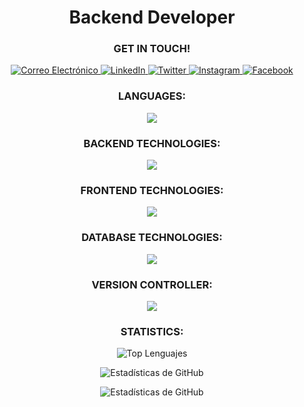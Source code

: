 <h1 align="center">Backend Developer</h1>
<h3 align="center">GET IN TOUCH!</h3>

<p align="center">
  <a href="mailto:j.alejandro.briones.a22@gmail.com" target="blank">
    <img src="https://img.shields.io/badge/Correo-FF3838?style=for-the-badge&logo=gmail&logoColor=white" alt="Correo Electrónico" />
  </a>
  <a href="https://www.linkedin.com/in/alexba2004" target="blank">
    <img src="https://img.shields.io/badge/LinkedIn-0077B5?style=for-the-badge&logo=linkedin&logoColor=white" alt="LinkedIn" />
  </a>
  <a href="https://twitter.com/alexba2004" target="blank">
    <img src="https://img.shields.io/badge/Twitter-000000?style=for-the-badge&logo=twitter&logoColor=white" alt="Twitter" />
  </a>
  <a href="https://www.instagram.com/alexba2004/" target="blank">
    <img src="https://img.shields.io/badge/Instagram-FF0074?style=for-the-badge&logo=instagram&logoColor=white" alt="Instagram" />
  </a>
  <a href="https://www.facebook.com/alexba2004/" target="blank">
    <img src="https://img.shields.io/badge/Facebook-007BFF?style=for-the-badge&logo=facebook&logoColor=white" alt="Facebook" />
  </a>
</p>

<h3 align="center">LANGUAGES:</h3>
<p align="center">
  <img src="https://skillicons.dev/icons?i=javascript,java,php,cpp" />
</p>
<h3 align="center">BACKEND TECHNOLOGIES:</h3>
<p align="center">
  <img src="https://skillicons.dev/icons?i=spring,nodejs,express,sequelize" />
</p>
<h3 align="center">FRONTEND TECHNOLOGIES:</h3>
<p align="center">
  <img src="https://skillicons.dev/icons?i=html,css,bootstrap,tailwind,pug" />
</p>
<h3 align="center">DATABASE TECHNOLOGIES:</h3>
<p align="center">
  <img src="https://skillicons.dev/icons?i=mysql,mongodb" />
</p>
<h3 align="center">VERSION CONTROLLER:</h3>
<p align="center">
  <img src="https://skillicons.dev/icons?i=git,github" />
</p>

<h3 align="center">STATISTICS:</h3>
<p align="center">
  <img src="https://github-readme-stats.vercel.app/api/top-langs/?username=alexba2004&layout=compact&theme=github_dark" alt="Top Lenguajes" />
</p>

<p align="center">
  <img src="https://github-readme-stats.vercel.app/api?username=alexba2004&show_icons=true&count_private=true&theme=github_dark" alt="Estadísticas de GitHub" />
</p>

<p align="center">
  <img src="https://github-profile-summary-cards.vercel.app/api/cards/profile-details?username=alexba2004&theme=github_dark" alt="Estadísticas de GitHub" />
</p>
